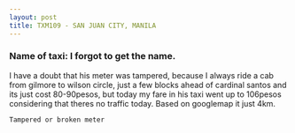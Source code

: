 ```yaml
---
layout: post
title: TXM109 - SAN JUAN CITY, MANILA
---
```


### Name of taxi: I forgot to get the name.

I have a doubt that his meter was tampered, because I always ride a cab from gilmore to wilson circle, just a few blocks ahead of cardinal santos and its just cost 80-90pesos, but today my fare in his taxi went up to 106pesos considering that theres no traffic today. Based on googlemap it just 4km. 

```Tampered or broken meter```
